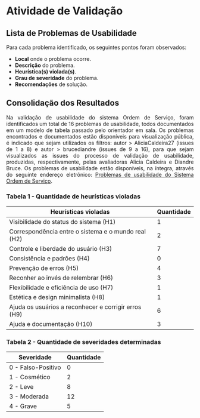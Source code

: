 # Atividade de Validação

## Lista de Problemas de Usabilidade

Para cada problema identificado, os seguintes pontos foram observados:

- **Local** onde o problema ocorre.
- **Descrição** do problema.
- **Heurística(s) violada(s)**.
- **Grau de severidade** do problema.
- **Recomendações** de solução.

## Consolidação dos Resultados
<p align="justify">Na validação de usabilidade do sistema Ordem de Serviço, foram identificados um total de 16 problemas de usabilidade, todos documentados em um modelo de tabela passado pelo orientador em sala. Os problemas encontrados e documentados estão disponíveis para visualização pública, é indicado que sejam utilizados os filtros: autor > AliciaCaldeira27 (issues de 1 a 8) e autor > brucediandre (issues de 9 a 16), para que sejam visualizados as issues do processo de validação de usabilidade, produzidas, respectivamente, pelas avaliadoras Alicia Caldeira e Diandre Bruce. Os problemas de usabilidade estão disponíveis, na íntegra, através do seguinte endereço eletrônico: <a href="https://github.com/arsouza81/TVVS_OrdemServico/issues">Problemas de usabilidade do Sistema Ordem de Serviço</a>.</p>

### Tabela 1 - Quantidade de heurísticas violadas

| Heurísticas violadas                          | Quantidade |
|-----------------------------------------------|------------|
| Visibilidade do status do sistema (H1)        | 1          |
| Correspondência entre o sistema e o mundo real (H2) | 2         |
| Controle e liberdade do usuário (H3)          | 7         |
| Consistência e padrões (H4)                   | 0         |
| Prevenção de erros (H5)                       | 4          |
| Reconher ao invés de relembrar (H6)       | 3          |
| Flexibilidade e eficiência de uso (H7)        | 1          |
| Estética e design minimalista (H8)            | 1          |
| Ajuda os usuários a reconhecer e corrigir erros (H9) | 6          |
| Ajuda e documentação (H10)                    | 3          |

### Tabela 2 - Quantidade de severidades determinadas

| Severidade          | Quantidade |
|---------------------|------------|
| 0 - Falso-Positivo  | 0          |
| 1 - Cosmético       | 2          |
| 2 - Leve            | 8         |
| 3 - Moderada        | 12         |
| 4 - Grave           | 5          |

